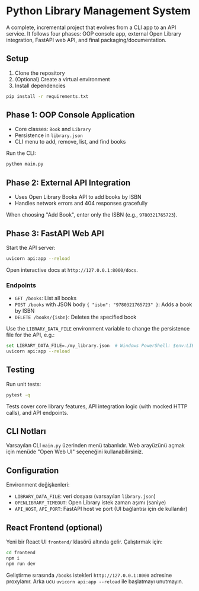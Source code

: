 # Python Library Management System

A complete, incremental project that evolves from a CLI app to an API service. It follows four phases: OOP console app, external Open Library integration, FastAPI web API, and final packaging/documentation.

## Setup

1. Clone the repository
2. (Optional) Create a virtual environment
3. Install dependencies

```bash
pip install -r requirements.txt
```

## Phase 1: OOP Console Application

- Core classes: `Book` and `Library`
- Persistence in `library.json`
- CLI menu to add, remove, list, and find books

Run the CLI:

```bash
python main.py
```

## Phase 2: External API Integration

- Uses Open Library Books API to add books by ISBN
- Handles network errors and 404 responses gracefully

When choosing "Add Book", enter only the ISBN (e.g., `9780321765723`).

## Phase 3: FastAPI Web API

Start the API server:

```bash
uvicorn api:app --reload
```

Open interactive docs at `http://127.0.0.1:8000/docs`.

### Endpoints

- `GET /books`: List all books
- `POST /books` with JSON body `{ "isbn": "9780321765723" }`: Adds a book by ISBN
- `DELETE /books/{isbn}`: Deletes the specified book

Use the `LIBRARY_DATA_FILE` environment variable to change the persistence file for the API, e.g.:

```bash
set LIBRARY_DATA_FILE=./my_library.json  # Windows PowerShell: $env:LIBRARY_DATA_FILE="./my_library.json"
uvicorn api:app --reload
```

## Testing

Run unit tests:

```bash
pytest -q
```

Tests cover core library features, API integration logic (with mocked HTTP calls), and API endpoints.

## CLI Notları

Varsayılan CLI `main.py` üzerinden menü tabanlıdır. Web arayüzünü açmak için menüde "Open Web UI" seçeneğini kullanabilirsiniz.

## Configuration

Environment değişkenleri:

- `LIBRARY_DATA_FILE`: veri dosyası (varsayılan `library.json`)
- `OPENLIBRARY_TIMEOUT`: Open Library istek zaman aşımı (saniye)
- `API_HOST`, `API_PORT`: FastAPI host ve port (UI bağlantısı için de kullanılır)

## React Frontend (optional)

Yeni bir React UI `frontend/` klasörü altında gelir. Çalıştırmak için:

```bash
cd frontend
npm i
npm run dev
```

Geliştirme sırasında `/books` istekleri `http://127.0.0.1:8000` adresine proxylanır. Arka ucu `uvicorn api:app --reload` ile başlatmayı unutmayın.

